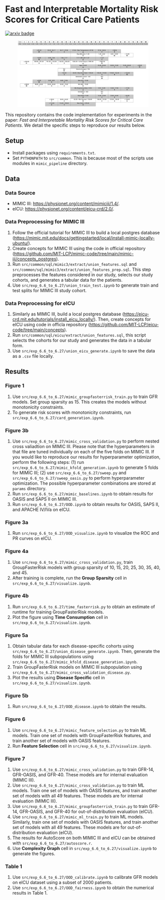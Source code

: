 # Fast and Interpretable Mortality Risk Scores for Critical Care Patients
[![arxiv badge](https://img.shields.io/badge/arXiv-2311.13015-red)](https://arxiv.org/abs/2311.13015)
<figure>
    <img src="imgs/fr-15.png" alt="Example of a risk score produced by GroupFasterRisk.">
</figure>

This repository contains the code implementation for experiments in the paper: *Fast and Interpretable Mortality Risk Scores for Critical Care Patients*. We detail the specific steps to reproduce our results below.

## Setup
* Install packages using `requirements.txt`.
* Set `PYTHONPATH` to `src/common`. This is because most of the scripts use modules in `mimic_pipeline` directory.

## Data
### Data Source
* MIMIC III: https://physionet.org/content/mimiciii/1.4/.
* eICU: https://physionet.org/content/eicu-crd/2.0/.

### Data Preprocessing for MIMIC III
1. Follow the official tutorial for MIMIC III to build a local postgres database (https://mimic.mit.edu/docs/gettingstarted/local/install-mimic-locally-ubuntu/).
2. Create concepts for MIMIC III using the code in official repository (https://github.com/MIT-LCP/mimic-code/tree/main/mimic-iii/concepts_postgres).
3. Run `src/common/sql/mimic3/extract/union_features.sql` and `src/common/sql/mimic3/extract/union_features_prep.sql`. This step preprocesses the features considered in our study, selects our study cohorts, and generates a tabular data for the patients.
4. Use `src/exp_6.6_to_6.27/union_train_test.ipynb` to generate train and test splits for MIMIC III study cohort.

### Data Preprocessing for eICU
1. Similarly as MIMIC III, build a local postgres database (https://eicu-crd.mit.edu/tutorials/install_eicu_locally/). Then, create concepts for eICU using code in officla repository (https://github.com/MIT-LCP/eicu-code/tree/main/concepts).
2. Run `src/common/sql/eicu/extract/union_features.sql`, this script selects the cohorts for our study and generates the data in a tabular form.
3. Use `src/exp_6.6_to_6.27/union_eicu_generate.ipynb` to save the data as a `.csv` file locally.

## Results

### Figure 1
1. Use `src/exp_6.6_to_6.27/mimic_groupfasterrisk_train.py` to train GFR models. Set group sparsity as 15. This creates the models without monotonicity constraints.
2. To generate risk scores with monotonicity constraints, run `src/exp_6.6_to_6.27/card_generation.ipynb`.

### Figure 3b
1. Use `src/exp_6.6_to_6.27/mimic_cross_validation.py` to perform nested cross valiadtion on MIMIC III. Please note that the hyperparameters in that file are tuned individually on each of the five folds on MIMIC III. If you would like to reproduce our results for hyperparameter optimization, perform the following steps: (1) run `src/exp_6.6_to_6.27/mimic_kfold_generation.ipynb` to generate 5 folds for MIMIC III; (2) use `src/exp_6.6_to_6.27/sweep.py` and `src/exp_6.6_to_6.27/sweep_oasis.py` to perform hyperparameter optimization. The possible hyperparameter combinations are stored at `params` directory.
2. Run `src/exp_6.6_to_6.27/mimic_baselines.ipynb` to obtain results for OASIS and SAPS II on MIMIC III.
3. Run `src/exp_6.6_to_6.27/OOD.ipynb` to obtain results for OASIS, SAPS II, and APACHE IV/IVa on eICU.

### Figure 3a
1. Run `src/exp_6.6_to_6.27/OOD_visualize.ipynb` to visualize the ROC and PR curves on eICU.

### Figure 4a
1. Use `src/exp_6.6_to_6.27/mimic_cross_validation.py`, train GroupFasterRisk models with group sparsity of 10, 15, 20, 25, 30, 35, 40, and 45.
2. After training is complete, run the **Group Sparsity** cell in `src/exp_6.6_to_6.27/visualize.ipynb`.

### Figure 4b
1. Run `src/exp_6.6_to_6.27/time_fasterrisk.py` to obtain an estimate of runtime for training GroupFasterRisk models.
2. Plot the figure using **Time Consumption** cell in `src/exp_6.6_to_6.27/visualize.ipynb`.

### Figure 5a
1. Obtain tabular data for each disease-specific cohorts using `src/exp_6.6_to_6.27/union_disease_generate.ipynb`. Then, generate the folds for MIMIC III subpopulations using `src/exp_6.6_to_6.27/mimic_kfold_disease_generation.ipynb`.
2. Train GroupFasterRisk models on MIMIC III subpopulation using `src/exp_6.6_to_6.27/mimic_cross_validation_disease.py`.
3. Plot the results using **Disease Specific** cell in `src/exp_6.6_to_6.27/visualize.ipynb`.

### Figure 5b
1. Run `src/exp_6.6_to_6.27/OOD_disease.ipynb` to obtain the results.

### Figure 6
1. Use `src/exp_6.6_to_6.27/mimic_feature_selection.py` to train ML models. Train one set of models with GroupFasterRisk features, and train another set of models with OASIS features.
2. Run **Feature Selection** cell in `src/exp_6.6_to_6.27/visualize.ipynb`.

### Figure 7
1. Use `src/exp_6.6_to_6.27/mimic_cross_validation.py` to train GFR-14, GFR-OASIS, and GFR-40. These models are for internal evaluation (MIMIC III).
2. Use `src/exp_6.6_to_6.27/mimic_cross_validation.py` to train ML models. Train one set of models with OASIS features, and train another set of models with all 49 features. These models are for internal evaluation (MIMIC III).
3. Use `src/exp_6.6_to_6.27/mimic_groupfasterrisk_train.py` to train GFR-14, GFR-OASIS, and GFR-40 for out-of-distribution evaluation (eICU).
4. Use `src/exp_6.6_to_6.27/mimic_ml_train.py` to train ML models. Similarly, train one set of models with OASIS features, and train another set of models with all 49 features. These models are for out-of-distribution evaluation (eICU).
5. The results for AutoScore on both MIMIC III and eICU can be obtained with `src/exp_6.6_to_6.27/autoscore.r`.
5. Use **Complexity Graph** cell in `src/exp_6.6_to_6.27/visualize.ipynb` to generate the figures.

### Table 1
1. Use `src/exp_6.6_to_6.27/OOD_calibrate.ipynb` to calibrate GFR models on eICU dataset using a subset of 2000 patients.
2. Use `src/exp_6.6_to_6.27/OOD_fairness.ipynb` to obtain the numerical results in Table 1.
